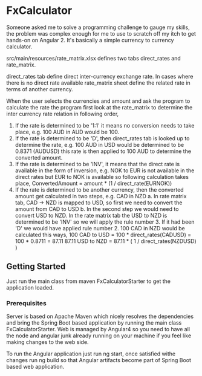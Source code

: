 # FxCalculator

Someone asked me to solve a programming challenge to gauge my skills, the problem was complex enough for me to use to scratch off my itch to get hands-on on Angular 2.
It's basically a simple currency to currency calculator. 

src/main/resources/rate_matrix.xlsx defines two tabs direct_rates and rate_matrix.

direct_rates tab define direct inter-currency exchange rate.
In cases where there is no direct rate available rate_matrix sheet define the related rate in terms of another currency.

When the user selects the currencies and amount and ask the program to calculate the rate the program first look at the rate_matrix to determine the inter currency rate relation in following order,

1. If the rate is determined to be '1:1' it means no conversion needs to take place, e.g. 100 AUD in AUD would be 100.
2. If the rate is determined to be 'D', then direct_rates tab is looked up to determine the rate, e.g. 100 AUD in USD would be determined to be 0.8371 (AUDUSD) this rate is then applied to 100 AUD to determine the converted amount.
3. If the rate is determined to be 'INV', it means that the direct rate is available in the form of inversion, e.g. NOK to EUR is not available in the direct rates but EUR to NOK is available so following calculation takes place,
    ConvertedAmount = amount * (1 / direct_rate(EURNOK))
4. If the rate is determined to be another currency, then the converted amount get calculated in two steps,
    e.g. CAD in NZD
        a. In rate matrix tab, CAD -> NZD is mapped to USD, so first we need to convert the amount from CAD to USD
        b. In the second step we would need to convert USD to NZD. In the rate matrix tab the USD to NZD is determined to be 'INV' so we will apply the rule number 3. If it had been 'D' we would have applied rule number 2.
    100 CAD in NZD would be calculated this ways,
    100 CAD to USD = 100 * direct_rates(CADUSD) = 100 * 0.8711 = 87.11
    87.11 USD to NZD = 87.11 * ( 1 / direct_rates(NZDUSD) )

## Getting Started

Just run the main class from maven FxCalculatorStarter to get the application loaded.

### Prerequisites

Server is based on Apache Maven which nicely resolves the dependencies and bring the Spring Boot based application by running the main class FxCalculatorStarter.
Web is managed by Angular4 so you need to have all the node and angular junk already running on your machine if you feel like making changes to the web side. 

To run the Angular application just run ng start, once satisfied withe changes run ng build so that Angular artifacts become part of Spring Boot based web application.
